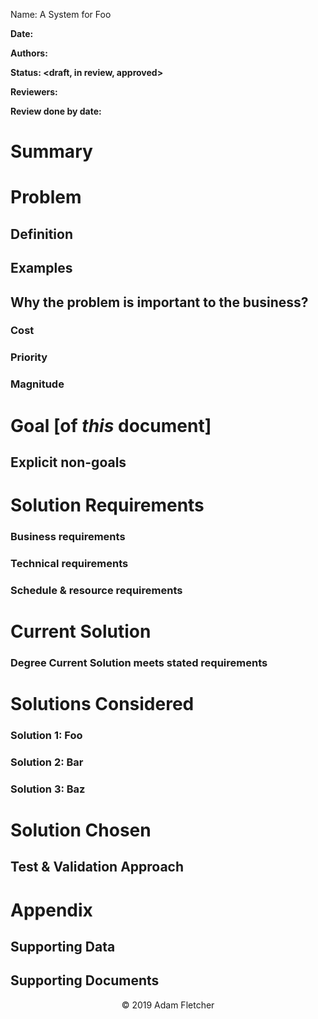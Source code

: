 <span dir="ltr">Name: A System for Foo</span>

<span dir="ltr"></span>

**<span dir="ltr">Date:</span>**

**<span dir="ltr">Authors:</span>**

**<span dir="ltr">Status: \<draft, in review, approved\></span>**

**<span dir="ltr">Reviewers:</span>**

**<span dir="ltr">Review done by date:</span>**

<span dir="ltr"></span>

# <span dir="ltr">Summary</span>

# <span dir="ltr">Problem</span>

## <span dir="ltr">Definition</span>

## <span dir="ltr">Examples</span>

## <span dir="ltr">Why the problem is important to the business?</span>

### <span dir="ltr">Cost</span>

### <span dir="ltr">Priority</span>

### <span dir="ltr">Magnitude</span>

# <span dir="ltr">Goal \[of *this* document\]</span>

## <span dir="ltr">Explicit non-goals</span>

# <span dir="ltr">Solution Requirements</span>

### <span dir="ltr">Business requirements</span> 

### <span dir="ltr">Technical requirements</span>

### <span dir="ltr">Schedule & resource requirements</span>

# <span dir="ltr">Current Solution</span>

### <span dir="ltr">Degree Current Solution meets stated requirements</span>

# <span dir="ltr">Solutions Considered</span> 

### <span dir="ltr">Solution 1: Foo</span>

### <span dir="ltr">Solution 2: Bar</span>

### <span dir="ltr">Solution 3: Baz</span>

# <span dir="ltr">Solution Chosen</span>

## <span dir="ltr">Test & Validation Approach</span>

# <span dir="ltr">Appendix</span>

## <span dir="ltr">Supporting Data</span>

## <span dir="ltr">Supporting Documents</span>

<span dir="ltr"></span>

<span dir="ltr"></span>

<span dir="ltr"></span>

<p align="center"> &copy 2019 Adam Fletcher</p>
